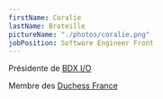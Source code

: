 ```yaml
---
firstName: Coralie
lastName: Broteille
pictureName: "./photos/coralie.png"
jobPosition: Software Engineer Front
---
```


Présidente de <span class="text-linkPurple underline font-semibold">[BDX I/O](https://bdxio.fr)</span>

Membre des <span class="text-linkPurple underline font-semibold">[Duchess France](https://www.duchess-france.fr/)</span>
